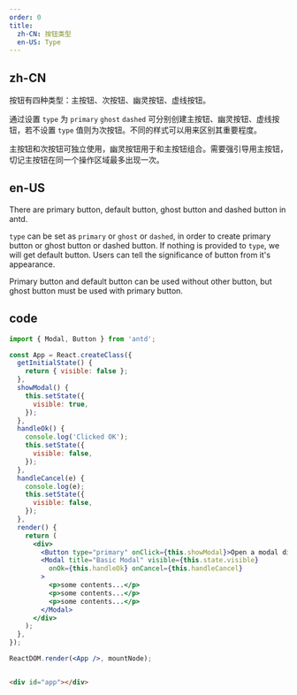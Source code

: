 ```yaml
---
order: 0
title:
  zh-CN: 按钮类型
  en-US: Type
---
```


## zh-CN

按钮有四种类型：主按钮、次按钮、幽灵按钮、虚线按钮。

通过设置 `type` 为 `primary` `ghost` `dashed` 可分别创建主按钮、幽灵按钮、虚线按钮，若不设置 `type` 值则为次按钮。不同的样式可以用来区别其重要程度。

主按钮和次按钮可独立使用，幽灵按钮用于和主按钮组合。需要强引导用主按钮，切记主按钮在同一个操作区域最多出现一次。

## en-US

There are primary button, default button, ghost button and dashed button in antd.

`type` can be set as `primary` or `ghost` or `dashed`, in order to create primary button or ghost button or dashed button. If nothing is provided to `type`, we will get default button. Users can tell the significance of button from it's appearance.

Primary button and default button can be used without other button, but ghost button must be used with primary button.

## code

```jsx
import { Modal, Button } from 'antd';

const App = React.createClass({
  getInitialState() {
    return { visible: false };
  },
  showModal() {
    this.setState({
      visible: true,
    });
  },
  handleOk() {
    console.log('Clicked OK');
    this.setState({
      visible: false,
    });
  },
  handleCancel(e) {
    console.log(e);
    this.setState({
      visible: false,
    });
  },
  render() {
    return (
      <div>
        <Button type="primary" onClick={this.showModal}>Open a modal dialog</Button>
        <Modal title="Basic Modal" visible={this.state.visible}
          onOk={this.handleOk} onCancel={this.handleCancel}
        >
          <p>some contents...</p>
          <p>some contents...</p>
          <p>some contents...</p>
        </Modal>
      </div>
    );
  },
});

ReactDOM.render(<App />, mountNode);
```

```html

<div id="app"></div>

```